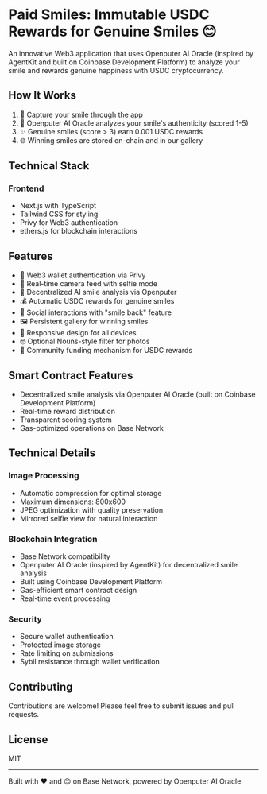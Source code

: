 # Paid Smiles: Immutable USDC Rewards for Genuine Smiles 😊

An innovative Web3 application that uses Openputer AI Oracle (inspired by AgentKit and built on Coinbase Development Platform) to analyze your smile and rewards genuine happiness with USDC cryptocurrency. 

## How It Works

1. 📸 Capture your smile through the app
2. 🤖 Openputer AI Oracle analyzes your smile's authenticity (scored 1-5)
3. ✨ Genuine smiles (score > 3) earn 0.001 USDC rewards
4. 🌐 Winning smiles are stored on-chain and in our gallery

## Technical Stack

### Frontend
- Next.js with TypeScript
- Tailwind CSS for styling
- Privy for Web3 authentication
- ethers.js for blockchain interactions

## Features

- 🔐 Web3 wallet authentication via Privy
- 📸 Real-time camera feed with selfie mode
- 🤖 Decentralized AI smile analysis via Openputer
- 💰 Automatic USDC rewards for genuine smiles
- 👥 Social interactions with "smile back" feature
- 🖼️ Persistent gallery for winning smiles
- 📱 Responsive design for all devices
- 🤓 Optional Nouns-style filter for photos
- 💝 Community funding mechanism for USDC rewards

## Smart Contract Features

- Decentralized smile analysis via Openputer AI Oracle (built on Coinbase Development Platform)
- Real-time reward distribution
- Transparent scoring system
- Gas-optimized operations on Base Network

## Technical Details

### Image Processing
- Automatic compression for optimal storage
- Maximum dimensions: 800x600
- JPEG optimization with quality preservation
- Mirrored selfie view for natural interaction

### Blockchain Integration
- Base Network compatibility
- Openputer AI Oracle (inspired by AgentKit) for decentralized smile analysis
- Built using Coinbase Development Platform
- Gas-efficient smart contract design
- Real-time event processing

### Security
- Secure wallet authentication
- Protected image storage
- Rate limiting on submissions
- Sybil resistance through wallet verification

## Contributing

Contributions are welcome! Please feel free to submit issues and pull requests.

## License

MIT

---

Built with ❤️ and 😊 on Base Network, powered by Openputer AI Oracle
